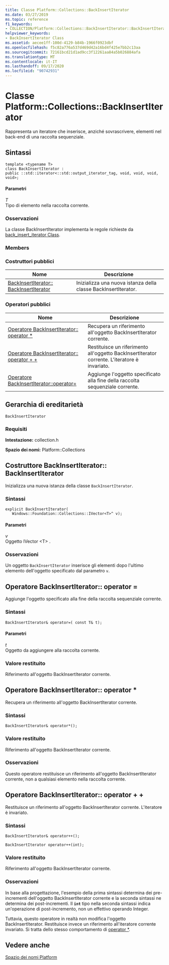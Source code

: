 ```yaml
---
title: Classe Platform::Collections::BackInsertIterator
ms.date: 03/27/2019
ms.topic: reference
f1_keywords:
- COLLECTION/Platform::Collections::BackInsertIterator::BackInsertIterator
helpviewer_keywords:
- BackInsertIterator Class
ms.assetid: aecee1ff-100d-4129-b84b-1966f0923dbf
ms.openlocfilehash: f5c82a776a537d469d42a16bd4f425e7bb2c13aa
ms.sourcegitcommit: 72161bcd21d1ad9cc3f12261aa84a5b026884afa
ms.translationtype: MT
ms.contentlocale: it-IT
ms.lasthandoff: 09/17/2020
ms.locfileid: "90742931"
---
```

# <a name="platformcollectionsbackinsertiterator-class"></a>Classe Platform::Collections::BackInsertIterator

Rappresenta un iteratore che inserisce, anziché sovrascrivere, elementi nel back-end di una raccolta sequenziale.

## <a name="syntax"></a>Sintassi

```
template <typename T>
class BackInsertIterator :
public ::std::iterator<::std::output_iterator_tag, void, void, void, void>;
```

#### <a name="parameters"></a>Parametri

*T*<br/>
Tipo di elemento nella raccolta corrente.

### <a name="remarks"></a>Osservazioni

La classe BackInsertIterator implementa le regole richieste da [back_insert_iterator Class](../standard-library/back-insert-iterator-class.md).

### <a name="members"></a>Members

### <a name="public-constructors"></a>Costruttori pubblici

|Nome|Descrizione|
|----------|-----------------|
|[BackInsertIterator:: BackInsertIterator](#ctor)|Inizializza una nuova istanza della classe BackInsertIterator.|

### <a name="public-operators"></a>Operatori pubblici

|Nome|Descrizione|
|----------|-----------------|
|[Operatore BackInsertIterator:: operator *](#operator-dereference)|Recupera un riferimento all'oggetto BackInsertIterator corrente.|
|[Operatore BackInsertIterator:: operator + +](#operator-increment)|Restituisce un riferimento all'oggetto BackInsertIterator corrente. L'iteratore è invariato.|
|[Operatore BackInsertIterator::operator=](#operator-assign)|Aggiunge l'oggetto specificato alla fine della raccolta sequenziale corrente.|

## <a name="inheritance-hierarchy"></a>Gerarchia di ereditarietà

`BackInsertIterator`

### <a name="requirements"></a>Requisiti

**Intestazione:** collection.h

**Spazio dei nomi:** Platform::Collections

## <a name="backinsertiteratorbackinsertiterator-constructor"></a><a name="ctor"></a> Costruttore BackInsertIterator:: BackInsertIterator

Inizializza una nuova istanza della classe `BackInsertIterator`.

### <a name="syntax"></a>Sintassi

```
explicit BackInsertIterator(
   Windows::Foundation::Collections::IVector<T>^ v);
```

#### <a name="parameters"></a>Parametri

*v*<br/>
Oggetto IVector \<T> .

### <a name="remarks"></a>Osservazioni

Un oggetto `BackInsertIterator` inserisce gli elementi dopo l'ultimo elemento dell'oggetto specificato dal parametro `v`.

## <a name="backinsertiteratoroperator-operator"></a><a name="operator-assign"></a> Operatore BackInsertIterator:: operator =

Aggiunge l'oggetto specificato alla fine della raccolta sequenziale corrente.

### <a name="syntax"></a>Sintassi

```
BackInsertIterator& operator=( const T& t);
```

#### <a name="parameters"></a>Parametri

*t*<br/>
Oggetto da aggiungere alla raccolta corrente.

### <a name="return-value"></a>Valore restituito

Riferimento all'oggetto BackInsertIterator corrente.

## <a name="backinsertiteratoroperator-operator"></a><a name="operator-dereference"></a> Operatore BackInsertIterator:: operator *

Recupera un riferimento all'oggetto BackInsertIterator corrente.

### <a name="syntax"></a>Sintassi

```
BackInsertIterator& operator*();
```

### <a name="return-value"></a>Valore restituito

Riferimento all'oggetto BackInsertIterator corrente.

### <a name="remarks"></a>Osservazioni

Questo operatore restituisce un riferimento all'oggetto BackInsertIterator corrente, non a qualsiasi elemento nella raccolta corrente.

## <a name="backinsertiteratoroperator-operator"></a><a name="operator-increment"></a> Operatore BackInsertIterator:: operator + +

Restituisce un riferimento all'oggetto BackInsertIterator corrente. L'iteratore è invariato.

### <a name="syntax"></a>Sintassi

```
BackInsertIterator& operator++();

BackInsertIterator operator++(int);
```

### <a name="return-value"></a>Valore restituito

Riferimento all'oggetto BackInsertIterator corrente.

### <a name="remarks"></a>Osservazioni

In base alla progettazione, l'esempio della prima sintassi determina dei pre-incrementi dell'oggetto BackInsertIterator corrente e la seconda sintassi ne determina dei post-incrementi. Il **`int`** tipo nella seconda sintassi indica un'operazione di post-incremento, non un effettivo operando Integer.

Tuttavia, questo operatore in realtà non modifica l'oggetto BackInsertIterator. Restituisce invece un riferimento all'iteratore corrente invariato. Si tratta dello stesso comportamento di [operator *](#operator-dereference).

## <a name="see-also"></a>Vedere anche

[Spazio dei nomi Platform](platform-namespace-c-cx.md)
